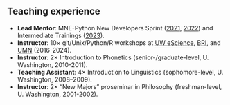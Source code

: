 
## Teaching experience
- **Lead Mentor**: MNE-Python New Developers Sprint ([2021](https://github.com/mne-tools/mne-python/projects/6), [2022](https://github.com/orgs/mne-tools/projects/2)) and Intermediate Trainings ([2023](https://github.com/orgs/mne-tools/projects/5)).
- **Instructor**: 10× git/Unix/Python/R workshops at [UW eScience](https://escience.washington.edu/), [BRI](https://www.benaroyaresearch.org/), and [UMN](https://workshops.umn.edu/organizers/software-carpentry/) (2016-2024).
- **Instructor**: 2× Introduction to Phonetics (senior-/graduate-level, U. Washington, 2010-2011).
- **Teaching Assistant**: 4× Introduction to Linguistics (sophomore-level, U. Washington, 2008–2009).
- **Instructor**: 2× “New Majors” proseminar in Philosophy (freshman-level, U. Washington, 2001-2002).
